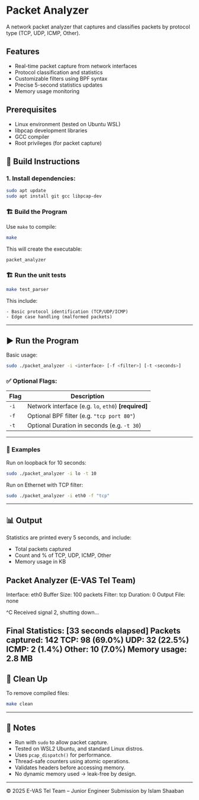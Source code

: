 # Packet Analyzer

A network packet analyzer that captures and classifies packets by protocol type (TCP, UDP, ICMP, Other).

## Features
- Real-time packet capture from network interfaces
- Protocol classification and statistics
- Customizable filters using BPF syntax
- Precise 5-second statistics updates
- Memory usage monitoring

## Prerequisites
- Linux environment (tested on Ubuntu WSL)
- libpcap development libraries
- GCC compiler
- Root privileges (for packet capture)

## 🔧 Build Instructions
### 1. Install dependencies:
```bash
sudo apt update
sudo apt install git gcc libpcap-dev
```

### 🏗 Build the Program

Use `make` to compile:

```bash
make
```

This will create the executable:

```
packet_analyzer
```

### 🏗 Run the unit tests

```bash
make test_parser
```

This include:

```
- Basic protocol identification (TCP/UDP/ICMP)
- Edge case handling (malformed packets)

```

---

## ▶️ Run the Program

Basic usage:

```bash
sudo ./packet_analyzer -i <interface> [-f <filter>] [-t <seconds>]
```

### ✅ Optional Flags:

| Flag       | Description                                |
|------------|--------------------------------------------|
| `-i`       | Network interface (e.g. `lo`, `eth0`) **[required]** |
| `-f`       | Optional BPF filter (e.g. `"tcp port 80"`) |
| `-t`       | Optional Duration in seconds (e.g. `-t 30`)         |

---

### 🧪 Examples

Run on loopback for 10 seconds:
```bash
sudo ./packet_analyzer -i lo -t 10
```

Run on Ethernet with TCP filter:
```bash
sudo ./packet_analyzer -i eth0 -f "tcp"
```

---

## 📊 Output

Statistics are printed every 5 seconds, and include:

- Total packets captured
- Count and % of TCP, UDP, ICMP, Other
- Memory usage in KB


Packet Analyzer (E-VAS Tel Team)
---------------------------------
Interface: eth0
Buffer Size: 100 packets
Filter: tcp
Duration: 0
Output File: none

^C
Received signal 2, shutting down...

Final Statistics:
[33 seconds elapsed]
Packets captured: 142
TCP: 98 (69.0%)
UDP: 32 (22.5%)
ICMP: 2 (1.4%)
Other: 10 (7.0%)
Memory usage: 2.8 MB
---

## 🧼 Clean Up

To remove compiled files:

```bash
make clean
```

---

## 🧠 Notes

- Run with `sudo` to allow packet capture.
- Tested on WSL2 Ubuntu, and standard Linux distros.
- Uses `pcap_dispatch()` for performance.
- Thread-safe counters using atomic operations.
- Validates headers before accessing memory.
- No dynamic memory used → leak-free by design.

---

© 2025 E-VAS Tel Team – Junior Engineer Submission by Islam Shaaban